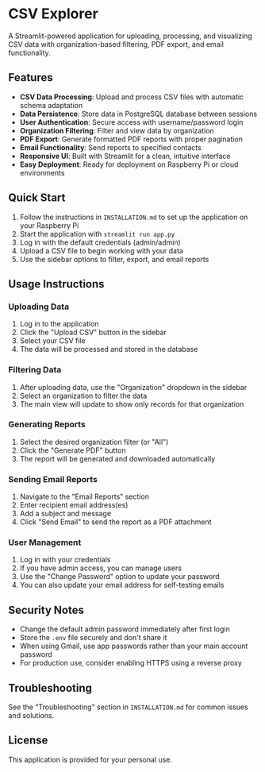 # CSV Explorer

A Streamlit-powered application for uploading, processing, and visualizing CSV data with organization-based filtering, PDF export, and email functionality.

## Features

- **CSV Data Processing**: Upload and process CSV files with automatic schema adaptation
- **Data Persistence**: Store data in PostgreSQL database between sessions
- **User Authentication**: Secure access with username/password login
- **Organization Filtering**: Filter and view data by organization
- **PDF Export**: Generate formatted PDF reports with proper pagination
- **Email Functionality**: Send reports to specified contacts
- **Responsive UI**: Built with Streamlit for a clean, intuitive interface
- **Easy Deployment**: Ready for deployment on Raspberry Pi or cloud environments

## Quick Start

1. Follow the instructions in `INSTALLATION.md` to set up the application on your Raspberry Pi
2. Start the application with `streamlit run app.py`
3. Log in with the default credentials (admin/admin)
4. Upload a CSV file to begin working with your data
5. Use the sidebar options to filter, export, and email reports

## Usage Instructions

### Uploading Data

1. Log in to the application
2. Click the "Upload CSV" button in the sidebar
3. Select your CSV file
4. The data will be processed and stored in the database

### Filtering Data

1. After uploading data, use the "Organization" dropdown in the sidebar
2. Select an organization to filter the data
3. The main view will update to show only records for that organization

### Generating Reports

1. Select the desired organization filter (or "All")
2. Click the "Generate PDF" button
3. The report will be generated and downloaded automatically

### Sending Email Reports

1. Navigate to the "Email Reports" section
2. Enter recipient email address(es)
3. Add a subject and message
4. Click "Send Email" to send the report as a PDF attachment

### User Management

1. Log in with your credentials
2. If you have admin access, you can manage users
3. Use the "Change Password" option to update your password
4. You can also update your email address for self-testing emails

## Security Notes

- Change the default admin password immediately after first login
- Store the `.env` file securely and don't share it
- When using Gmail, use app passwords rather than your main account password
- For production use, consider enabling HTTPS using a reverse proxy

## Troubleshooting

See the "Troubleshooting" section in `INSTALLATION.md` for common issues and solutions.

## License

This application is provided for your personal use.